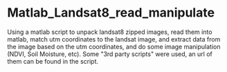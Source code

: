 # Matlab_Landsat8_read_manipulate
Using a matlab script to unpack landsat8 zipped images, read them into matlab, match utm coordinates to the landsat image, and extract data from the image based on the utm coordinates, and do some image manipulation (NDVI, Soil Moisture, etc). Some "3rd party scripts" were used, an url of them can be found in the script.
